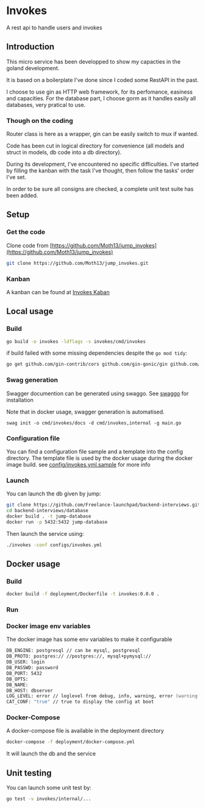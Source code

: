 # Invokes

A rest api to handle users and invokes

## Introduction
This micro service has been developped to show my capacties in the goland development.

It is based on a boilerplate I've done since I coded some RestAPI in the past.

I choose to use gin as HTTP web framework, for its perfomance, easiness and capacities.
For the database part, I choose gorm as it handles easily all databases, very pratical to use.

### Though on the coding
Router class is here as a wrapper, gin can be easily switch to mux if wanted.

Code has been cut in logical directory for convenience 
(all models and struct in models, db code into a db directory).

During its development, I've encountered no specific difficulties. I've started by filling the kanban with the task I've thought, then follow the tasks' order I've set.

In order to be sure all consigns are checked, a complete unit test suite has been added.

## Setup 

### Get the code

Clone code from [https://github.com/Moth13/jump_invokes](https://github.com/Moth13/jump_invokes)

```zsh
git clone https://github.com/Moth13/jump_invokes.git
```

### Kanban

A kanban can be found at [Invokes Kaban](https://github.com/users/Moth13/projects/1/views/1)

## Local usage

### Build

```zsh
go build -o invokes -ldflags -s invokes/cmd/invokes
```

if build failed with some missing dependencies despite the `go mod tidy`: 
```zsh
go get github.com/gin-contrib/cors github.com/gin-gonic/gin github.com/gin-gonic/gin/binding github.com/onrik/gorm-logrus github.com/sirupsen/logrus github.com/snowzach/rotatefilehook github.com/swaggo/files github.com/swaggo/gin-swagger github.com/swaggo/swag github.com/toorop/gin-logrus gopkg.in/yaml.v2 gorm.io/driver/mysql gorm.io/driver/postgres gorm.io/driver/sqlite gorm.io/gorm github.com/stretchr/testify/assert
```


### Swag generation
Swagger documention can be generated using swaggo.
See [swaggo](https://github.com/swaggo/swag) for installation

Note that in docker usage, swagger generation is automatised.

```
swag init -o cmd/invokes/docs -d cmd/invokes,internal -g main.go
```

### Configuration file
You can find a configuration file sample and a template into the config directory.
The template file is used by the docker usage during the docker image build.
see [config/invokes.yml.sample](config/invokes.yml.sample) for more info


### Launch
You can launch the db given by jump:
```zsh
git clone https://github.com/Freelance-launchpad/backend-interviews.git
cd backend-interviews/database
docker build . -t jump-database
docker run -p 5432:5432 jump-database                   
```
Then launch the service using: 
```zsh
./invokes -conf configs/invokes.yml
```


## Docker usage


### Build

```zsh
docker build -f deployment/Dockerfile -t invokes:0.0.0 .
```

### Run 

### Docker image env variables
The docker image has some env variables to make it configurable
```zsh
DB_ENGINE: postgresql // can be mysql, postgresql
DB_PROTO: postgres:// //postgres://, mysql+pymysql://
DB_USER: login
DB_PASSWD: password
DB_PORT: 5432
DB_OPTS:
DB_NAME: 
DB_HOST: dbserver
LOG_LEVEL: error // loglevel from debug, info, warning, error (warning and error as realease mode)
CAT_CONF: "true" // true to display the config at boot
```

### Docker-Compose
A docker-compose file is available in the deployment directory
```zsh
docker-compose -f deployment/docker-compose.yml
```
It will launch the db and the service


## Unit testing

You can launch some unit test by:
```zsh
go test -v invokes/internal/...
```